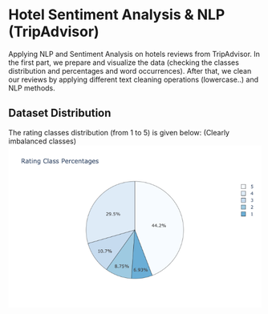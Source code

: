 # Hotel Sentiment Analysis & NLP (TripAdvisor)

Applying NLP and Sentiment Analysis on hotels reviews from TripAdvisor. In the first part, we prepare and visualize the data (checking the classes distribution and percentages and word occurrences). After that, we clean our reviews by applying different text cleaning operations (lowercase..) and NLP methods.

## Dataset Distribution

The rating classes distribution (from 1 to 5) is given below: (Clearly imbalanced classes)
![alt text](imgs/pie-reviews.png)

